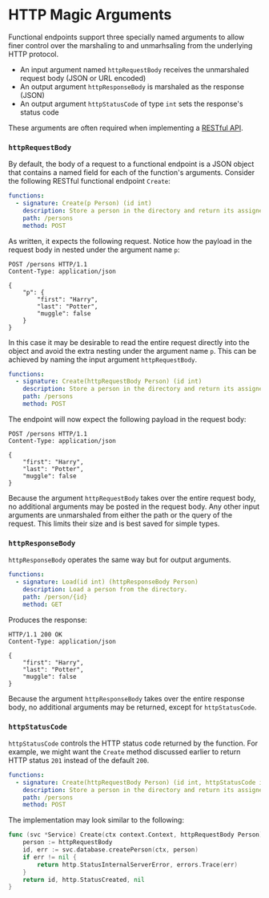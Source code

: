 # HTTP Magic Arguments

Functional endpoints support three specially named arguments to allow finer control over the marshaling to and unmarhsaling from the underlying HTTP protocol.

* An input argument named `httpRequestBody` receives the unmarshaled request body (JSON or URL encoded)
* An output argument `httpResponseBody` is marshaled as the response (JSON)
* An output argument `httpStatusCode` of type `int` sets the response's status code

These arguments are often required when implementing a [RESTful API](./rpc-vs-rest.md).

### `httpRequestBody`

By default, the body of a request to a functional endpoint is a JSON object that contains a named field for each of the function's arguments. Consider the following RESTful functional endpoint `Create`:

```yaml
functions:
  - signature: Create(p Person) (id int)
    description: Store a person in the directory and return its assigned ID.
    path: /persons
    method: POST
```

As written, it expects the following request. Notice how the payload in the request body in nested under the argument name `p`:

```http
POST /persons HTTP/1.1
Content-Type: application/json

{
    "p": {
        "first": "Harry",
        "last": "Potter",
        "muggle": false
    }
}
```

In this case it may be desirable to read the entire request directly into the object and avoid the extra nesting under the argument name `p`. This can be achieved by naming the input argument `httpRequestBody`.

```yaml
functions:
  - signature: Create(httpRequestBody Person) (id int)
    description: Store a person in the directory and return its assigned ID.
    path: /persons
    method: POST
```

The endpoint will now expect the following payload in the request body:

```http
POST /persons HTTP/1.1
Content-Type: application/json

{
    "first": "Harry",
    "last": "Potter",
    "muggle": false
}
```

Because the argument `httpRequestBody` takes over the entire request body, no additional arguments may be posted in the request body. Any other input arguments are unmarshaled from either the path or the query of the request. This limits their size and is best saved for simple types.

### `httpResponseBody`

`httpResponseBody` operates the same way but for output arguments.

```yaml
functions:
  - signature: Load(id int) (httpResponseBody Person) 
    description: Load a person from the directory.
    path: /person/{id}
    method: GET
```

Produces the response:

```http
HTTP/1.1 200 OK
Content-Type: application/json

{
    "first": "Harry",
    "last": "Potter",
    "muggle": false
}
```

Because the argument `httpResponseBody` takes over the entire response body, no additional arguments may be returned, except for `httpStatusCode`.

### `httpStatusCode`

`httpStatusCode` controls the HTTP status code returned by the function. For example, we might want the `Create` method discussed earlier to return HTTP status `201` instead of the default `200`.

```yaml
functions:
  - signature: Create(httpRequestBody Person) (id int, httpStatusCode int)
    description: Store a person in the directory and return its assigned ID.
    path: /persons
    method: POST
```

The implementation may look similar to the following:

```go
func (svc *Service) Create(ctx context.Context, httpRequestBody Person) (id int, httpStatusCode int, err error) {
    person := httpRequestBody
    id, err := svc.database.createPerson(ctx, person)
    if err != nil {
        return http.StatusInternalServerError, errors.Trace(err)
    }
    return id, http.StatusCreated, nil
}
```
